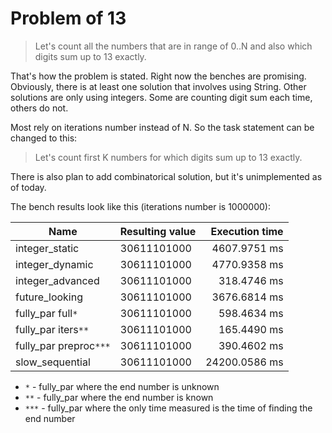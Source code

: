 # Problem of 13
> Let's count all the numbers that are in range of 0..N and also which digits sum up to 13 exactly.

That's how the problem is stated.
Right now the benches are promising.
Obviously, there is at least one solution that involves using String.
Other solutions are only using integers. Some are counting digit sum each time, others do not.

Most rely on iterations number instead of N.
So the task statement can be changed to this:

> Let's count first K numbers for which digits sum up to 13 exactly.

There is also plan to add combinatorical solution, but it's unimplemented as of today.

The bench results look like this (iterations number is 1000000):

| Name                   | Resulting value | Execution time |
| ----                   | ---------       | --------:      |
| integer_static         | 30611101000     | 4607.9751 ms   |
| integer_dynamic        | 30611101000     | 4770.9358 ms   |
| integer_advanced       | 30611101000     | 318.4746 ms    |
| future_looking         | 30611101000     | 3676.6814 ms   |
| fully_par full`*`      | 30611101000     | 598.4634 ms    |
| fully_par iters`**`    | 30611101000     | 165.4490 ms    |
| fully_par preproc`***` | 30611101000     | 390.4602 ms    |
| slow_sequential        | 30611101000     | 24200.0586 ms  |

- `*` - fully_par where the end number is unknown
- `**` - fully_par where the end number is known
- `***` - fully_par where the only time measured is the time of finding the end number
